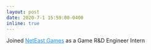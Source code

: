 ```yaml
---
layout: post
date: 2020-7-1 15:59:00-0400
inline: true
---
```


Joined <a href="https://www.neteasegames.com" style="color: DodgerBlue">NetEast Games</a> as a Game R&D Engineer Intern


